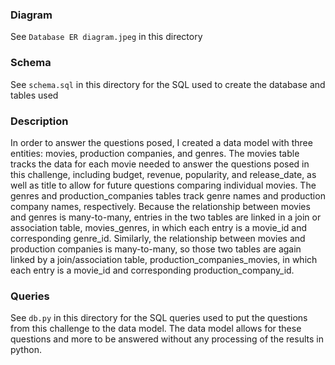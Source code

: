 ### Diagram
See `Database ER diagram.jpeg` in this directory

### Schema
See `schema.sql` in this directory for the SQL used to create the database and tables used

### Description
In order to answer the questions posed, I created a data model with three entities: movies, production companies, and genres. The movies table tracks the data for each movie needed to answer the questions posed in this challenge, including budget, revenue, popularity, and release_date, as well as title to allow for future questions comparing individual movies. The genres and production_companies tables track genre names and production company names, respectively. Because the relationship between movies and genres is many-to-many, entries in the two tables are linked in a join or association table, movies_genres, in which each entry is a movie_id and corresponding genre_id. Similarly, the relationship between movies and production companies is many-to-many, so those two tables are again linked by a join/association table, production_companies_movies, in which each entry is a movie_id and corresponding production_company_id.

### Queries
See `db.py` in this directory for the SQL queries used to put the questions from this challenge to the data model. The data model allows for these questions and more to be answered without any processing of the results in python.